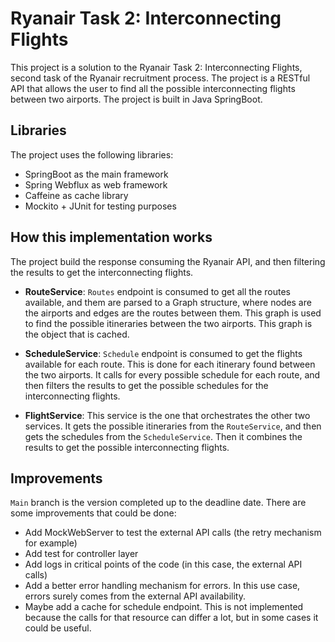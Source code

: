 # Ryanair Task 2: Interconnecting Flights

This project is a solution to the Ryanair Task 2: Interconnecting Flights, second task of the Ryanair recruitment
process.
The project is a RESTful API that allows the user to find all the possible interconnecting flights between two airports.
The project is built in Java SpringBoot.

## Libraries

The project uses the following libraries:

- SpringBoot as the main framework
- Spring Webflux as web framework
- Caffeine as cache library
- Mockito + JUnit for testing purposes

## How this implementation works

The project build the response consuming the Ryanair API, and then filtering the results to get the interconnecting flights.

- **RouteService**: `Routes` endpoint is consumed to get all the routes available, and them are parsed to a Graph structure, where nodes are the airports and edges are the routes between them. This graph is used to find the possible itineraries between the two airports. This graph is the object that is cached.

- **ScheduleService**: `Schedule` endpoint is consumed to get the flights available for each route. This is done for each itinerary found between the two airports. It calls for every possible schedule for each route, and then filters the results to get the possible schedules for the interconnecting flights.

- **FlightService**: This service is the one that orchestrates the other two services. It gets the possible itineraries from the `RouteService`, and then gets the schedules from the `ScheduleService`. Then it combines the results to get the possible interconnecting flights.

## Improvements

`Main` branch is the version completed up to the deadline date. There are some improvements that could be done:

- Add MockWebServer to test the external API calls (the retry mechanism for example)
- Add test for controller layer
- Add logs in critical points of the code (in this case, the external API calls)
- Add a better error handling mechanism for errors. In this use case, errors surely comes from the external API availability.
- Maybe add a cache for schedule endpoint. This is not implemented because the calls for that resource can differ a lot, but in some cases it could be useful.
